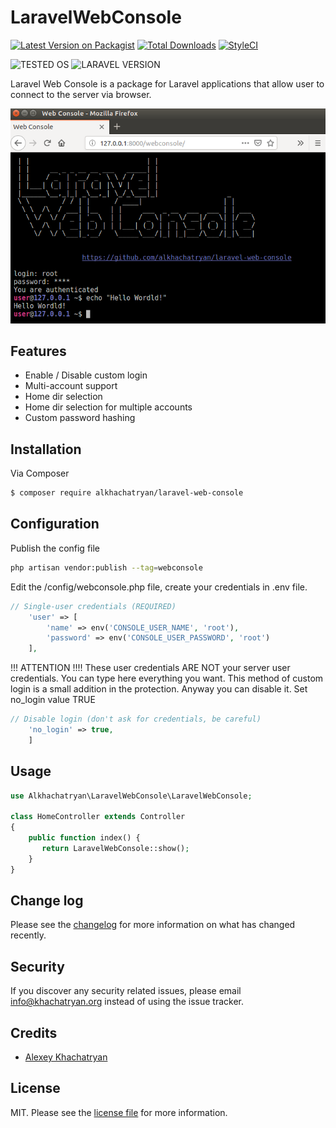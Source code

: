 # LaravelWebConsole

[![Latest Version on Packagist][ico-version]][link-packagist]
[![Total Downloads][ico-downloads]][link-downloads]
[![StyleCI][ico-styleci]][link-styleci]


![TESTED OS](https://img.shields.io/badge/Tested%20OS-Linux-brightgreen.svg)
![LARAVEL VERSION](https://img.shields.io/badge/Laravel%20Version-5.7.*-brightgreen.svg)

Laravel Web Console is a package for Laravel applications that allow user to connect to the server via browser. 

![Screenshot](screenshot.png)

## Features
* Enable / Disable custom login
* Multi-account support
* Home dir selection
* Home dir selection for multiple accounts
* Custom password hashing



## Installation

Via Composer

``` bash
$ composer require alkhachatryan/laravel-web-console
```

## Configuration

Publish the config file

```bash
php artisan vendor:publish --tag=webconsole
```

Edit the /config/webconsole.php file, create your credentials in .env file.

```php
// Single-user credentials (REQUIRED)
    'user' => [
        'name' => env('CONSOLE_USER_NAME', 'root'),
        'password' => env('CONSOLE_USER_PASSWORD', 'root')
    ],
```

!!! ATTENTION !!!!
These user credentials ARE NOT your server user credentials.
You can type here everything you want.
This method of custom login is a small addition in the protection.
Anyway you can disable it. Set no_login value TRUE

```php
// Disable login (don't ask for credentials, be careful)
    'no_login' => true,
    ]
```

## Usage
```php
use Alkhachatryan\LaravelWebConsole\LaravelWebConsole;

class HomeController extends Controller
{
    public function index() {
       return LaravelWebConsole::show();
    }
}
```

## Change log

Please see the [changelog](changelog.md) for more information on what has changed recently.


## Security

If you discover any security related issues, please email info@khachatryan.org instead of using the issue tracker.

## Credits

- [Alexey Khachatryan][link-author]

## License

MIT. Please see the [license file](license) for more information.

[ico-version]: https://img.shields.io/packagist/v/alkhachatryan/laravel-web-console.svg?style=flat-square
[ico-downloads]: https://img.shields.io/packagist/dt/alkhachatryan/laravel-web-console.svg?style=flat-square
[ico-styleci]: https://styleci.io/repos/161024221/shield

[link-packagist]: https://packagist.org/packages/alkhachatryan/laravel-web-console
[link-downloads]: https://packagist.org/packages/alkhachatryan/laravel-web-console
[link-styleci]: https://github.styleci.io/repos/161024221
[link-author]: https://github.com/alkhachatryan
[link-contributors]: ../../contributors]
